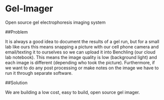 # Gel-Imager
Open source gel electrophoresis imaging system

##Problem

It is always a good idea to document the results of a gel run, but for a small lab like ours this means snapping a picture with our cell phone camera and email/texting it to ourselves so we can upload it into Benchling (our cloud lab notebook). This means the image quality is low (background light) and each image is different (depending who took the picture). Furthermore, if we want to do any post processing or make notes on the image we have to run it through separate software.

##Solution

We are building a low cost, easy to build, open source gel imager.
